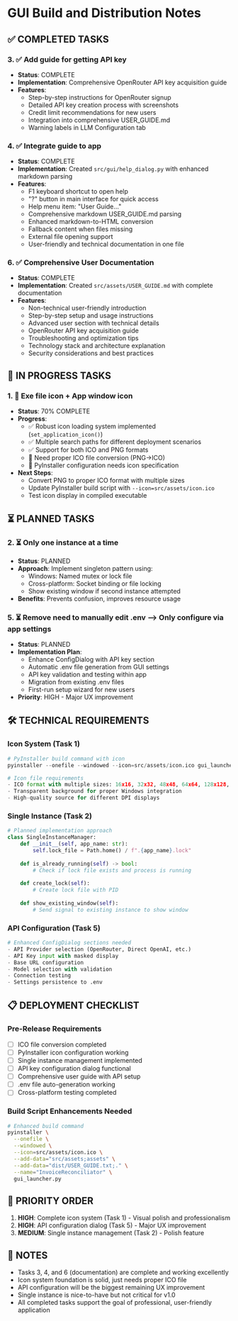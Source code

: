 # GUI Build and Distribution Notes

## ✅ **COMPLETED TASKS**

### 3. ✅ Add guide for getting API key
- **Status**: COMPLETE
- **Implementation**: Comprehensive OpenRouter API key acquisition guide
- **Features**:
  - Step-by-step instructions for OpenRouter signup
  - Detailed API key creation process with screenshots
  - Credit limit recommendations for new users
  - Integration into comprehensive USER_GUIDE.md
  - Warning labels in LLM Configuration tab

### 4. ✅ Integrate guide to app
- **Status**: COMPLETE
- **Implementation**: Created `src/gui/help_dialog.py` with enhanced markdown parsing
- **Features**:
  - F1 keyboard shortcut to open help
  - "?" button in main interface for quick access
  - Help menu item: "User Guide..."
  - Comprehensive markdown USER_GUIDE.md parsing
  - Enhanced markdown-to-HTML conversion
  - Fallback content when files missing
  - External file opening support
  - User-friendly and technical documentation in one file

### 6. ✅ Comprehensive User Documentation
- **Status**: COMPLETE
- **Implementation**: Created `src/assets/USER_GUIDE.md` with complete documentation
- **Features**:
  - Non-technical user-friendly introduction
  - Step-by-step setup and usage instructions
  - Advanced user section with technical details
  - OpenRouter API key acquisition guide
  - Troubleshooting and optimization tips
  - Technology stack and architecture explanation
  - Security considerations and best practices

## 🔄 **IN PROGRESS TASKS**

### 1. 🔄 Exe file icon + App window icon
- **Status**: 70% COMPLETE
- **Progress**: 
  - ✅ Robust icon loading system implemented (`set_application_icon()`)
  - ✅ Multiple search paths for different deployment scenarios
  - ✅ Support for both ICO and PNG formats
  - 🔄 Need proper ICO file conversion (PNG→ICO)
  - 🔄 PyInstaller configuration needs icon specification
- **Next Steps**: 
  - Convert PNG to proper ICO format with multiple sizes
  - Update PyInstaller build script with `--icon=src/assets/icon.ico`
  - Test icon display in compiled executable

## ⏳ **PLANNED TASKS**

### 2. ⏳ Only one instance at a time
- **Status**: PLANNED
- **Approach**: Implement singleton pattern using:
  - Windows: Named mutex or lock file
  - Cross-platform: Socket binding or file locking
  - Show existing window if second instance attempted
- **Benefits**: Prevents confusion, improves resource usage

### 5. ⏳ Remove need to manually edit .env --> Only configure via app settings
- **Status**: PLANNED
- **Implementation Plan**:
  - Enhance ConfigDialog with API key section
  - Automatic .env file generation from GUI settings
  - API key validation and testing within app
  - Migration from existing .env files
  - First-run setup wizard for new users
- **Priority**: HIGH - Major UX improvement

## 🛠 **TECHNICAL REQUIREMENTS**

### Icon System (Task 1)
```python
# PyInstaller build command with icon
pyinstaller --onefile --windowed --icon=src/assets/icon.ico gui_launcher.py

# Icon file requirements
- ICO format with multiple sizes: 16x16, 32x32, 48x48, 64x64, 128x128, 256x256
- Transparent background for proper Windows integration
- High-quality source for different DPI displays
```

### Single Instance (Task 2)
```python
# Planned implementation approach
class SingleInstanceManager:
    def __init__(self, app_name: str):
        self.lock_file = Path.home() / f".{app_name}.lock"
        
    def is_already_running(self) -> bool:
        # Check if lock file exists and process is running
        
    def create_lock(self):
        # Create lock file with PID
        
    def show_existing_window(self):
        # Send signal to existing instance to show window
```

### API Configuration (Task 5)
```python
# Enhanced ConfigDialog sections needed
- API Provider selection (OpenRouter, Direct OpenAI, etc.)
- API Key input with masked display
- Base URL configuration
- Model selection with validation
- Connection testing
- Settings persistence to .env
```

## 📋 **DEPLOYMENT CHECKLIST**

### Pre-Release Requirements
- [ ] ICO file conversion completed
- [ ] PyInstaller icon configuration working
- [ ] Single instance management implemented
- [ ] API key configuration dialog functional
- [ ] Comprehensive user guide with API setup
- [ ] .env file auto-generation working
- [ ] Cross-platform testing completed

### Build Script Enhancements Needed
```bash
# Enhanced build command
pyinstaller \
  --onefile \
  --windowed \
  --icon=src/assets/icon.ico \
  --add-data="src/assets;assets" \
  --add-data="dist/USER_GUIDE.txt;." \
  --name="InvoiceReconciliator" \
  gui_launcher.py
```

## 🎯 **PRIORITY ORDER**

1. **HIGH**: Complete icon system (Task 1) - Visual polish and professionalism
2. **HIGH**: API configuration dialog (Task 5) - Major UX improvement 
3. **MEDIUM**: Single instance management (Task 2) - Polish feature

## 📝 **NOTES**

- Tasks 3, 4, and 6 (documentation) are complete and working excellently
- Icon system foundation is solid, just needs proper ICO file
- API configuration will be the biggest remaining UX improvement
- Single instance is nice-to-have but not critical for v1.0
- All completed tasks support the goal of professional, user-friendly application
